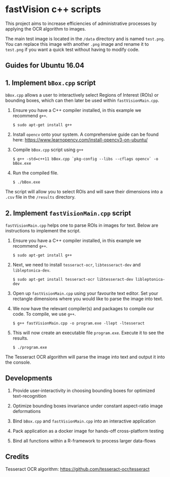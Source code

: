 # fastVision c++ scripts

This project aims to increase efficiencies of administrative processes by applying the OCR algorithm to images.

The main test image is located in the `/data` directory and is named `test.png`. You can replace this image with another `.png` image  and rename it to `test.png` if you want a quick test without having to modify code.

## Guides for Ubuntu 16.04

## 1. Implement `bBox.cpp` script

`bBox.cpp` allows a user to interactively select Regions of Interest (ROIs) or bounding boxes, which can then later be used within `fastVisionMain.cpp`.

1. Ensure you have a C++ compiler installed, in this example we recommend `g++`.

   `$ sudo apt-get install g++`

2. Install `opencv` onto your system. A comprehensive guide can be found here: https://www.learnopencv.com/install-opencv3-on-ubuntu/

3. Compile `bBox.cpp` script using `g++`

   ``$ g++ -std=c++11 bBox.cpp `pkg-config --libs --cflags opencv` -o bBox.exe``

4. Run the compiled file.

   `$ ./bBox.exe`

The script will allow you to select ROIs and will save their dimensions into a `.csv` file in the `/results` directory.

## 2. Implement `fastVisionMain.cpp` script

`fastVisionMain.cpp` helps one to parse ROIs in images for text. Below are instructions to implement the script.

1. Ensure you have a C++ compiler installed, in this example we recommend `g++`.

   `$ sudo apt-get install g++`

2. Next, we need to install `tesseract-ocr`, `libtesseract-dev` and `libleptonica-dev`.

   `$ sudo apt-get install tesseract-ocr libtesseract-dev libleptonica-dev`

3. Open up `fastVisionMain.cpp` using your favourite text editor. Set your rectangle dimensions where you would like to parse the image into text.

4. We now have the relevant compiler(s) and packages to compile our code. To compile, we use `g++`.

   `$ g++ fastVisionMain.cpp -o program.exe -llept -ltesseract`

5. This will now create an executable file `program.exe`. Execute it to see the results.

   `$ ./program.exe`

The Tesseract OCR algorithm will parse the image into text and output it into the console.

## Developments

1. Provide user-interactivity in choosing bounding boxes for optimized text-recognition

2. Optimize bounding boxes invariance under constant aspect-ratio image deformations

3. Bind `bBox.cpp` and `fastVisionMain.cpp` into an interactive application

4. Pack application as a docker image for hands-off cross-platform testing

5. Bind all functions within a R-framework to process larger data-flows

## Credits

Tesseract OCR algorithm: https://github.com/tesseract-ocr/tesseract
